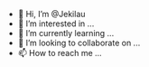 - 👋 Hi, I’m @Jekilau
- 👀 I’m interested in ...
- 🌱 I’m currently learning ...
- 💞️ I’m looking to collaborate on ...
- 📫 How to reach me ...

<!---
Jekilau/Jekilau is a ✨ special ✨ repository because its `README.md` (this file) appears on your GitHub profile.
You can click the Preview link to take a look at your changes.
--->

